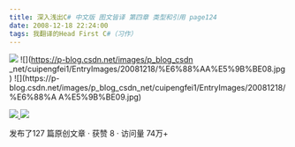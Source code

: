 ```yaml
---
title: 深入浅出C# 中文版 图文皆译 第四章 类型和引用 page124
date: 2008-12-18 22:24:00
tags: 我翻译的Head First C#（习作）
---
```

![](https://p-blog.csdn.net/images/p_blog_csdn_net/cuipengfei1/EntryImages/20081218/%E6%88%AA%E5%9B%BE07.jpg) ![](https://p-blog.csdn.net/images/p_blog_csdn
_net/cuipengfei1/EntryImages/20081218/%E6%88%AA%E5%9B%BE08.jpg) ![](https://p-
blog.csdn.net/images/p_blog_csdn_net/cuipengfei1/EntryImages/20081218/%E6%88%A
A%E5%9B%BE09.jpg)



[ ![](https://profile.csdnimg.cn/5/2/5/3_cuipengfei1)
![](https://g.csdnimg.cn/static/user-reg-year/1x/11.png)
](https://blog.csdn.net/cuipengfei1)



发布了127 篇原创文章  ·  获赞 8  ·  访问量 74万+

